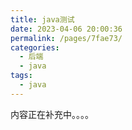 ```yaml
---
title: java测试
date: 2023-04-06 20:00:36
permalink: /pages/7fae73/
categories: 
  - 后端
  - java
tags: 
  - java
---
```

内容正在补充中。。。。
